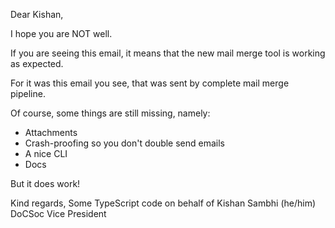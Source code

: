 Dear Kishan,

I hope you are NOT well.

If you are seeing this email, it means that the new mail merge tool is working as expected.

For it was this email you see, that was sent by complete mail merge pipeline.

Of course, some things are still missing, namely:

-   Attachments
-   Crash-proofing so you don't double send emails
-   A nice CLI
-   Docs

But it does work!

Kind regards,
Some TypeScript code on behalf of Kishan Sambhi (he/him)
DoCSoc Vice President
